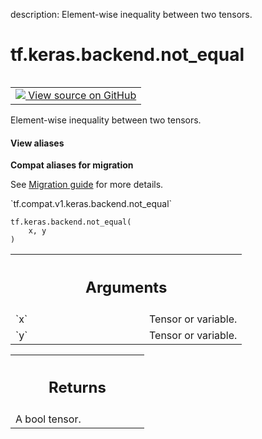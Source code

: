 description: Element-wise inequality between two tensors.

<div itemscope itemtype="http://developers.google.com/ReferenceObject">
<meta itemprop="name" content="tf.keras.backend.not_equal" />
<meta itemprop="path" content="Stable" />
</div>

# tf.keras.backend.not_equal

<!-- Insert buttons and diff -->

<table class="tfo-notebook-buttons tfo-api nocontent" align="left">
<td>
  <a target="_blank" href="https://github.com/tensorflow/tensorflow/blob/r2.3/tensorflow/python/keras/backend.py#L2508-L2520">
    <img src="https://www.tensorflow.org/images/GitHub-Mark-32px.png" />
    View source on GitHub
  </a>
</td>
</table>



Element-wise inequality between two tensors.

<section class="expandable">
  <h4 class="showalways">View aliases</h4>
  <p>
<b>Compat aliases for migration</b>
<p>See
<a href="https://www.tensorflow.org/guide/migrate">Migration guide</a> for
more details.</p>
<p>`tf.compat.v1.keras.backend.not_equal`</p>
</p>
</section>

<pre class="devsite-click-to-copy prettyprint lang-py tfo-signature-link">
<code>tf.keras.backend.not_equal(
    x, y
)
</code></pre>



<!-- Placeholder for "Used in" -->


<!-- Tabular view -->
 <table class="responsive fixed orange">
<colgroup><col width="214px"><col></colgroup>
<tr><th colspan="2"><h2 class="add-link">Arguments</h2></th></tr>

<tr>
<td>
`x`
</td>
<td>
Tensor or variable.
</td>
</tr><tr>
<td>
`y`
</td>
<td>
Tensor or variable.
</td>
</tr>
</table>



<!-- Tabular view -->
 <table class="responsive fixed orange">
<colgroup><col width="214px"><col></colgroup>
<tr><th colspan="2"><h2 class="add-link">Returns</h2></th></tr>
<tr class="alt">
<td colspan="2">
A bool tensor.
</td>
</tr>

</table>

